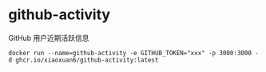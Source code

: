 # github-activity

GitHub 用户近期活跃信息

```docker
docker run --name=github-activity -e GITHUB_TOKEN="xxx" -p 3000:3000 -d ghcr.io/xiaoxuan6/github-activity:latest
```